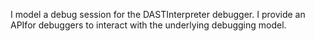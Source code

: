 I model a debug session for the DASTInterpreter debugger. I provide an APIfor debuggers to interact with the underlying debugging model.